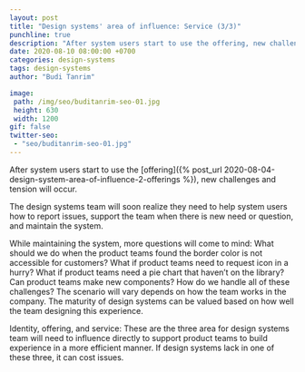 ```yaml
---
layout: post
title: "Design systems' area of influence: Service (3/3)"
punchline: true
description: "After system users start to use the offering, new challenges and tension will occur. The design systems team will soon realize they need to help system users how to report issues, support the team when there is new need or question, and maintain the system."
date: 2020-08-10 08:00:00 +0700
categories: design-systems
tags: design-systems
author: "Budi Tanrim"

image:
 path: /img/seo/buditanrim-seo-01.jpg
 height: 630
 width: 1200
gif: false
twitter-seo: 
 - "seo/buditanrim-seo-01.jpg"
---
```


After system users start to use the [offering]({% post_url 2020-08-04-design-system-area-of-influence-2-offerings %}), new challenges and tension will occur. 

The design systems team will soon realize they need to help system users how to report issues, support the team when there is new need or question, and maintain the system. 

While maintaining the system, more questions will come to mind: What should we do when the product teams found the border color is not accessible for customers? What if product teams need to request icon in a hurry? What if product teams need a pie chart that haven’t on the library? Can product teams make new components? How do we handle all of these challenges? The scenario will vary depends on how the team works in the company. The maturity of design systems can be valued based on how well the team designing this experience.

Identity, offering, and service: These are the three area for design systems team will need to influence directly to support product teams to build experience in a more efficient manner. If design systems lack in one of these three, it can cost issues.